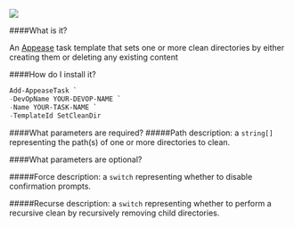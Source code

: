 ![](https://ci.appveyor.com/api/projects/status/0mhxw7odiyf41p4v?svg=true)

####What is it?

An [Appease](http://appease.io) task template that sets one or more clean directories by either creating them or deleting any existing content

####How do I install it?

```PowerShell
Add-AppeaseTask `
-DevOpName YOUR-DEVOP-NAME `
-Name YOUR-TASK-NAME `
-TemplateId SetCleanDir
```

####What parameters are required?
#####Path
description: a `string[]` representing the path(s) of one or more directories to clean.

####What parameters are optional?

#####Force
description: a `switch` representing whether to disable confirmation prompts.

#####Recurse
description: a `switch` representing whether to perform a recursive clean by recursively removing child directories.